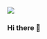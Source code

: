 <a href="mailto:min2023237@gmail.com"><img src="https://img.shields.io/badge/min2023237@gmail.com-EA4335?style=flat-square&logo=Gmail&logoColor=white&link=mailto:min2023237@gmail.com"/></a>

### Hi there 👋

<!--
**min2023237/min2023237** is a ✨ _special_ ✨ repository because its `README.md` (this file) appears on your GitHub profile.

Here are some ideas to get you started:

- 🔭 I’m currently working on ...
- 🌱 I’m currently learning ...
- 👯 I’m looking to collaborate on ...
- 🤔 I’m looking for help with ...
- 💬 Ask me about ...
- 📫 How to reach me: ...
- 😄 Pronouns: ...
- ⚡ Fun fact: ...
-->
